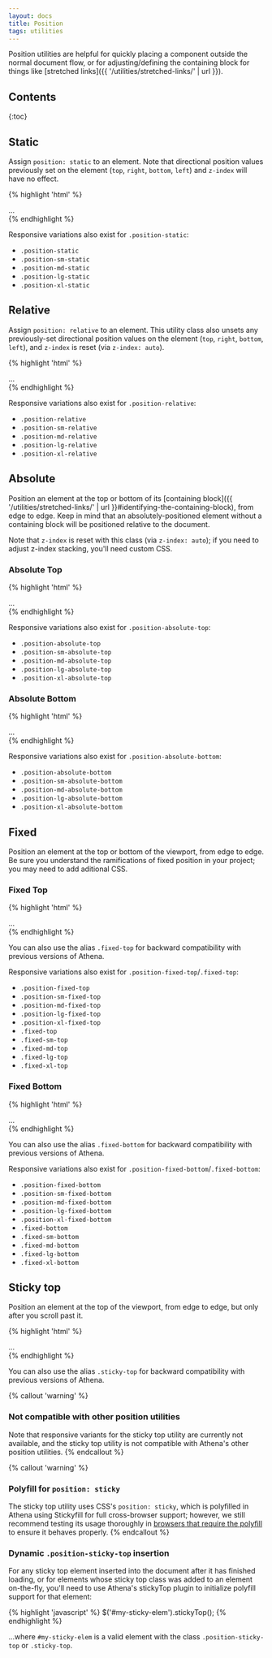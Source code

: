 ```yaml
---
layout: docs
title: Position
tags: utilities
---
```


Position utilities are helpful for quickly placing a component outside the normal document flow, or for adjusting/defining the containing block for things like [stretched links]({{ '/utilities/stretched-links/' | url }}).


## Contents

{:toc}


## Static

Assign `position: static` to an element.  Note that directional position values previously set on the element (`top`, `right`, `bottom`, `left`) and `z-index` will have no effect.

{% highlight 'html' %}
<div class="position-static">...</div>
{% endhighlight %}

Responsive variations also exist for `.position-static`:

- `.position-static`
- `.position-sm-static`
- `.position-md-static`
- `.position-lg-static`
- `.position-xl-static`


## Relative

Assign `position: relative` to an element.  This utility class also unsets any previously-set directional position values on the element (`top`, `right`, `bottom`, `left`), and `z-index` is reset (via `z-index: auto`).

{% highlight 'html' %}
<div class="position-relative">...</div>
{% endhighlight %}

Responsive variations also exist for `.position-relative`:

- `.position-relative`
- `.position-sm-relative`
- `.position-md-relative`
- `.position-lg-relative`
- `.position-xl-relative`


## Absolute

Position an element at the top or bottom of its [containing block]({{ '/utilities/stretched-links/' | url }}#identifying-the-containing-block), from edge to edge. Keep in mind that an absolutely-positioned element without a containing block will be positioned relative to the document.

Note that `z-index` is reset with this class (via `z-index: auto`); if you need to adjust z-index stacking, you'll need custom CSS.

### Absolute Top

{% highlight 'html' %}
<div class="position-absolute-top">...</div>
{% endhighlight %}

Responsive variations also exist for `.position-absolute-top`:

- `.position-absolute-top`
- `.position-sm-absolute-top`
- `.position-md-absolute-top`
- `.position-lg-absolute-top`
- `.position-xl-absolute-top`

### Absolute Bottom

{% highlight 'html' %}
<div class="position-absolute-bottom">...</div>
{% endhighlight %}

Responsive variations also exist for `.position-absolute-bottom`:

- `.position-absolute-bottom`
- `.position-sm-absolute-bottom`
- `.position-md-absolute-bottom`
- `.position-lg-absolute-bottom`
- `.position-xl-absolute-bottom`


## Fixed

Position an element at the top or bottom of the viewport, from edge to edge. Be sure you understand the ramifications of fixed position in your project; you may need to add aditional CSS.

### Fixed Top

{% highlight 'html' %}
<div class="position-fixed-top">...</div>
{% endhighlight %}

You can also use the alias `.fixed-top` for backward compatibility with previous versions of Athena.

Responsive variations also exist for `.position-fixed-top`/`.fixed-top`:

- `.position-fixed-top`
- `.position-sm-fixed-top`
- `.position-md-fixed-top`
- `.position-lg-fixed-top`
- `.position-xl-fixed-top`
- `.fixed-top`
- `.fixed-sm-top`
- `.fixed-md-top`
- `.fixed-lg-top`
- `.fixed-xl-top`

### Fixed Bottom

{% highlight 'html' %}
<div class="position-fixed-bottom">...</div>
{% endhighlight %}

You can also use the alias `.fixed-bottom` for backward compatibility with previous versions of Athena.

Responsive variations also exist for `.position-fixed-bottom`/`.fixed-bottom`:

- `.position-fixed-bottom`
- `.position-sm-fixed-bottom`
- `.position-md-fixed-bottom`
- `.position-lg-fixed-bottom`
- `.position-xl-fixed-bottom`
- `.fixed-bottom`
- `.fixed-sm-bottom`
- `.fixed-md-bottom`
- `.fixed-lg-bottom`
- `.fixed-xl-bottom`


## Sticky top

Position an element at the top of the viewport, from edge to edge, but only after you scroll past it.

{% highlight 'html' %}
<div class="position-sticky-top">...</div>
{% endhighlight %}

You can also use the alias `.sticky-top` for backward compatibility with previous versions of Athena.

{% callout 'warning' %}
### Not compatible with other position utilities
Note that responsive variants for the sticky top utility are currently not available, and the sticky top utility is not compatible with Athena's other position utilities.
{% endcallout %}

{% callout 'warning' %}
### Polyfill for `position: sticky`
The sticky top utility uses CSS's `position: sticky`, which is polyfilled in Athena using Stickyfill for full cross-browser support; however, we still recommend testing its usage thoroughly in [browsers that require the polyfill](http://caniuse.com/#search=sticky) to ensure it behaves properly.
{% endcallout %}

### Dynamic `.position-sticky-top` insertion

For any sticky top element inserted into the document after it has finished loading, or for elements whose sticky top class was added to an element on-the-fly, you'll need to use Athena's stickyTop plugin to initialize polyfill support for that element:

{% highlight 'javascript' %}
$('#my-sticky-elem').stickyTop();
{% endhighlight %}

...where `#my-sticky-elem` is a valid element with the class `.position-sticky-top` or `.sticky-top`.
